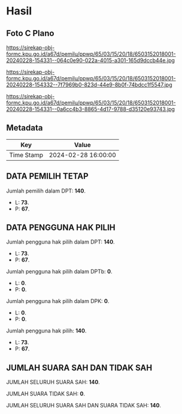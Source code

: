 # Hasil

## Foto C Plano

https://sirekap-obj-formc.kpu.go.id/a67d/pemilu/ppwp/65/03/15/20/18/6503152018001-20240228-154331--064c0e90-022a-4015-a301-165d9dccb44e.jpg

https://sirekap-obj-formc.kpu.go.id/a67d/pemilu/ppwp/65/03/15/20/18/6503152018001-20240228-154332--7f7969b0-823d-44e9-8b0f-74bdcc1f5547.jpg

https://sirekap-obj-formc.kpu.go.id/a67d/pemilu/ppwp/65/03/15/20/18/6503152018001-20240228-154331--0a6cc4b3-8865-4d17-9788-d35120e93743.jpg


## Metadata

| Key        | Value               |
| ---------- | ------------------- |
| Time Stamp | 2024-02-28 16:00:00 |


## DATA PEMILIH TETAP

Jumlah pemilih dalam DPT: **140**.
 * L: **73**.
 * P: **67**.

## DATA PENGGUNA HAK PILIH

Jumlah pengguna hak pilih dalam DPT: **140**.
 * L: **73**.
 * P: **67**.

Jumlah pengguna hak pilih dalam DPTb: **0**.
 * L: **0**.
 * P: **0**.

Jumlah pengguna hak pilih dalam DPK: **0**.
 * L: **0**.
 * P: **0**.

Jumlah pengguna hak pilih: **140**.
 * L: **73**.
 * P: **67**.

## JUMLAH SUARA SAH DAN TIDAK SAH

JUMLAH SELURUH SUARA SAH: **140**.

JUMLAH SUARA TIDAK SAH: **0**.

JUMLAH SELURUH SUARA SAH DAN SUARA TIDAK SAH: **140**.


